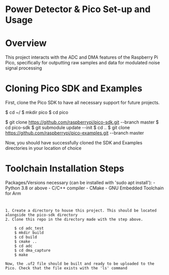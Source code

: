 # Power Detector & Pico Set-up and Usage

# Overview
This project interacts with the ADC and DMA features of the Raspberry Pi Pico, specifically 
for outputting raw samples and data for modulated noise signal processing

# Cloning Pico SDK and Examples

First, clone the Pico SDK to have all necessary support for future projects. 

$ cd ~/
$ mkdir pico
$ cd pico

$ git clone https://github.com/raspberrypi/pico-sdk.git --branch master
$ cd pico-sdk
$ git submodule update --init
$ cd ..
$ git clone https://github.com/raspberrypi/pico-examples.git --branch master

Now, you should have successfully cloned the SDK and Examples directories in your location of choice


# Toolchain Installation Steps

Packages/Versions necessary (can be installed with 'sudo apt install'):
    - Python 3.8 or above
    - C/C++ compiler
    - CMake
    - GNU Embedded Toolchain for Arm 

# 

    1. Create a directory to house this project. This should be located alongside the pico-sdk directory
    2. Clone this repo in the directory made with the step above. 
    
        $ cd adc_test
        $ mkdir build
        $ cd build
        $ cmake ..
        $ cd adc
        $ cd dma_capture
        $ make

    Now, the .uf2 file should be built and ready to be uploaded to the Pico. Check that the file exists with the 'ls' command

